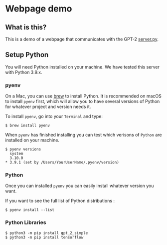 # Webpage demo

## What is this?
This is a demo of a webpage that communicates with the GPT-2 [server.py](../server/server.py).

## Setup Python
You will need Python installed on your machine. We have tested this server with Python 3.9.x.

### pyenv
On a Mac, you can use [brew](https://brew.sh) to install Python. It is recommended on macOS to install `pyenv` first, which will allow you to have several versions of Python for whatever project and version needs it.

To install `pyenv`, go into your `Terminal` and type:

```
$ brew install pyenv
```

When `pyenv` has finished installing you can test which verisons of `Python` are installed on your machine.

```
$ pyenv versions
  system
  3.10.0
* 3.9.1 (set by /Users/YourUserName/.pyenv/version)
```
### Python
Once you can installed `pyenv` you can easily install whatever version you want.

If you want to see the full list of Python distributions :

```
$ pyenv install --list
```


### Python Libraries

```
$ python3 -m pip install gpt_2_simple
$ python3 -m pip install tensorflow
```

